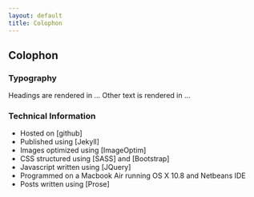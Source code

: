 ```yaml
---
layout: default
title: Colophon
---
```


<h2>Colophon</h2>
<h3>Typography</h3>
<p>Headings are rendered in ... Other text is rendered in ...</p>
<h3>Technical Information</h3>
<ul>
    <li>Hosted on [github]</li>
    <li>Published using [Jekyll]</li>
    <li>Images optimized using [ImageOptim]</li>
    <li>CSS structured using [SASS] and [Bootstrap]</li>
    <li>Javascript written using [JQuery]</li>
    <li>Programmed on a Macbook Air running OS X 10.8 and Netbeans IDE</li>
    <li>Posts written using [Prose]</li>
</ul>